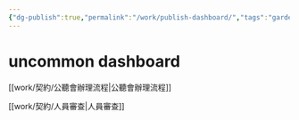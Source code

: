 ```yaml
---
{"dg-publish":true,"permalink":"/work/publish-dashboard/","tags":"gardenEntry"}
---
```


# uncommon dashboard

[[work/契約/公聽會辦理流程\|公聽會辦理流程]]

[[work/契約/人員審查\|人員審查]]

